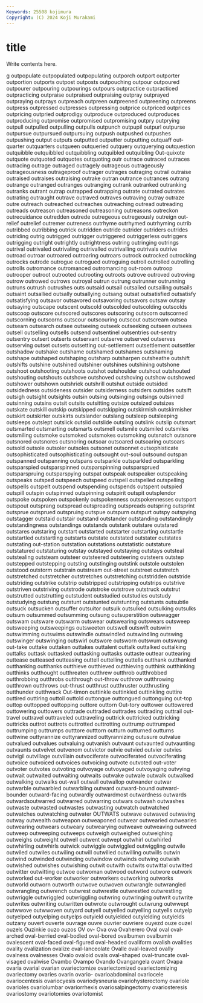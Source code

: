 ```yaml
---
Keywords: 25508 kojimura
Copyright: (C) 2024 Koji Murakami
---
```


# title

Write contents here.



g outpopulate outpopulated outpopulating outporch outport outporter outportion outports
outpost outposts outpouching outpour outpoured outpourer outpouring outpourings outpours outpractice
outpracticed outpracticing outpraise outpraised outpraising outpray outprayed outpraying outprays outpreach
outpreen outpreened outpreening outpreens outpress outpressed outpresses outpressing outprice outpriced
outprices outpricing outpried outprodigy outproduce outproduced outproduces outproducing outpromise outpromised
outpromising outpry outprying outpull outpulled outpulling outpulls outpunch outpupil outpurl
outpurse outpursue outpursued outpursuing outpush outpushed outpushes outpushing output outputs
outputted outputter outputting outquaff out-quarter outquarters outqueen outqueried outquery outquerying
outquestion outquibble outquibbled outquibbling outquibled outquibling Out-quixote outquote outquoted outquotes
outquoting outr outrace outraced outraces outracing outrage outraged outragely outrageous
outrageously outrageousness outrageproof outrager outrages outraging outrail outraise outraised outraises
outraising outrake outran outrance outrances outrang outrange outranged outranges outranging
outrank outranked outranking outranks outrant outrap outrapped outrapping outrate outrated
outrates outrating outraught outrave outraved outraves outraving outray outraze outre
outreach outreached outreaches outreaching outread outreading outreads outreason outreasoned outreasoning
outreasons outreckon outrecuidance outredden outrede outregeous outregeously outreign out-relief outrelief
outremer outreness outrhyme outrhymed outrhyming outrib outribbed outribbing outrick outridden
outride outrider outriders outrides outriding outrig outrigged outrigger outriggered outriggerless
outriggers outrigging outright outrightly outrightness outring outringing outrings outrival outrivaled
outrivaling outrivalled outrivalling outrivals outrive outroad outroar outroared outroaring outroars
outrock outrocked outrocking outrocks outrode outrogue outrogued outroguing outroll outrolled
outrolling outrolls outromance outromanced outromancing out-room outroop outrooper outroot outrooted
outrooting outroots outrove outroved outroving outrow outrowed outrows outroyal outrun
outrung outrunner outrunning outruns outrush outrushes outs outsaid outsail outsailed
outsailing outsails outsaint outsallied outsally outsallying outsang outsat outsatisfied outsatisfy
outsatisfying outsavor outsavored outsavoring outsavors outsaw outsay outsaying outscape outscent
outscold outscolded outscolding outscolds outscoop outscore outscored outscores outscoring outscorn
outscorned outscorning outscorns outscour outscouring outscout outscream outsea outseam outsearch
outsee outseeing outseek outseeking outseen outsees outsell outselling outsells outsend
outsentinel outsentries out-sentry outsentry outsert outserts outservant outserve outserved outserves
outserving outset outsets outsetting out-settlement outsettlement outsettler outshadow outshake outshame
outshamed outshames outshaming outshape outshaped outshaping outsharp outsharpen outsheathe outshift
outshifts outshine outshined outshiner outshines outshining outshone outshoot outshooting outshoots
outshot outshoulder outshout outshouted outshouting outshouts outshove outshoved outshoving outshow
outshowed outshower outshown outshriek outshrill outshut outside outsided outsidedness outsideness
outsider outsiderness outsiders outsides outsift outsigh outsight outsights outsin outsing
outsinging outsings outsinned outsinning outsins outsit outsits outsitting outsize outsized
outsizes outskate outskill outskip outskipped outskipping outskirmish outskirmisher outskirt outskirter
outskirts outslander outslang outsleep outsleeping outsleeps outslept outslick outslid outslide
outsling outslink outslip outsmart outsmarted outsmarting outsmarts outsmell outsmile outsmiled
outsmiles outsmiling outsmoke outsmoked outsmokes outsmoking outsnatch outsnore outsnored outsnores
outsnoring outsoar outsoared outsoaring outsoars outsold outsole outsoler outsoles outsonet
outsonnet outsophisticate outsophisticated outsophisticating outsought out-soul outsound outspan outspanned outspanning
outspans outsparkle outsparkled outsparkling outsparspied outsparspinned outsparspinning outsparsprued outsparspruing outsparspying
outspat outspeak outspeaker outspeaking outspeaks outsped outspeech outspeed outspell outspelled
outspelling outspells outspelt outspend outspending outspends outspent outspied outspill outspin
outspinned outspinning outspirit outspit outsplendor outspoke outspoken outspokenly outspokenness outspokennesses
outsport outspout outsprang outspread outspreading outspreads outspring outsprint outsprue outsprued
outspruing outspue outspurn outspurt outspy outspying outstagger outstaid outstair outstand
outstander outstanding outstandingly outstandingness outstandings outstands outstank outstare outstared outstares
outstaring outstart outstarted outstarter outstarting outstartle outstartled outstartling outstarts outstate
outstated outstater outstates outstating out-station outstation outstations outstatistic outstature outstatured
outstaturing outstay outstayed outstaying outstays outsteal outstealing outsteam outsteer outsteered
outsteering outsteers outstep outstepped outstepping outsting outstinging outstink outstole outstolen
outstood outstorm outstrain outstream out-street outstreet outstretch outstretched outstretcher outstretches
outstretching outstridden outstride outstriding outstrike outstrip outstripped outstripping outstrips outstrive
outstriven outstriving outstrode outstroke outstrove outstruck outstrut outstrutted outstrutting outstudent
outstudied outstudies outstudy outstudying outstung outstunt outstunted outstunting outstunts outsubtle
outsuck outsucken outsuffer outsuitor outsulk outsulked outsulking outsulks outsum outsummed
outsumming outsung outsuperstition outswagger outswam outsware outswarm outswear outswearing outswears
outsweep outsweeping outsweepings outsweeten outswell outswift outswim outswimming outswims outswindle
outswindled outswindling outswing outswinger outswinging outswirl outswore outsworn outswum outswung
out-take outtake outtaken outtakes outtalent outtalk outtalked outtalking outtalks outtask
outtasked outtasking outtasks outtaste outtear outtearing outtease outteased outteasing outtell
outtelling outtells outthank outthanked outthanking outthanks outthieve outthieved outthieving outthink
outthinking outthinks outthought outthreaten outthrew outthrob outthrobbed outthrobbing outthrobs outthrough
out-throw outthrow outthrowing outthrown outthrows out-thrust outthrust outthruster outthrusting outthunder
outthwack Out-timon outtinkle outtinkled outtinkling outtire outtired outtiring outtoil outtold
outtongue outtongued outtonguing out-top outtop outtopped outtopping outtore outtorn Out-tory
outtower outtowered outtowering outtowers outtrade outtraded outtrades outtrading outtrail out-travel
outtravel outtraveled outtraveling outtrick outtricked outtricking outtricks outtrot outtrots outtrotted
outtrotting outtrump outtrumped outtrumping outtrumps outttore outttorn outturn outturned outturns
outtwine outtyrannize outtyrannized outtyrannizing outusure outvalue outvalued outvalues outvaluing outvanish
outvaunt outvaunted outvaunting outvaunts outvelvet outvenom outvictor outvie outvied outvier
outvies outvigil outvillage outvillain outvociferate outvociferated outvociferating outvoice outvoiced outvoices
outvoicing outvote outvoted out-voter outvoter outvotes outvoting outvoyage outvoyaged outvoyaging
outvying outwait outwaited outwaiting outwaits outwake outwale outwalk outwalked outwalking
outwalks out-wall outwall outwallop outwander outwar outwarble outwarbled outwarbling outward
outward-bound outward-bounder outward-facing outwardly outwardmost outwardness outwards outwardsoutwarred outwarred outwarring
outwars outwash outwashes outwaste outwasted outwastes outwasting outwatch outwatched outwatches
outwatching outwater OUTWATS outwave outwaved outwaving outway outwealth outweapon outweaponed
outwear outwearied outwearies outwearing outwears outweary outwearying outweave outweaving outweed
outweep outweeping outweeps outweigh outweighed outweighing outweighs outweight outwell outwent
outwept outwhirl outwhirled outwhirling outwhirls outwick outwiggle outwiggled outwiggling outwile
outwiled outwiles outwiling outwill outwilled outwilling outwills outwin outwind outwinded
outwinding outwindow outwinds outwing outwish outwished outwishes outwishing outwit outwith
outwits outwittal outwitted outwitter outwitting outwoe outwoman outwood outword outwore
outwork outworked out-worker outworker outworkers outworking outworks outworld outworn outworth
outwove outwoven outwrangle outwrangled outwrangling outwrench outwrest outwrestle outwrestled outwrestling
outwriggle outwriggled outwriggling outwring outwringing outwrit outwrite outwrites outwriting outwritten
outwrote outwrought outwrung outwwept outwwove outwwoven outyard outyell outyelled outyelling
outyells outyelp outyelped outyelping outyelps outyield outyielded outyielding outyields outzany
ouvert ouverte ouvrage ouvre ouvrier ouvriere ouyezd ouze ouzel ouzels
Ouzinkie ouzo ouzos OV ov- Ova ova Ovaherero Oval oval
oval-arched oval-berried oval-bodied oval-bored ovalbumen ovalbumin ovalescent oval-faced oval-figured oval-headed
ovaliform ovalish ovalities ovality ovalization ovalize oval-lanceolate Ovalle oval-leaved ovally
ovalness ovalnesses Ovalo ovaloid ovals oval-shaped oval-truncate oval-visaged ovalwise Ovambo
Ovampo Ovando Ovangangela ovant Ovapa ovaria ovarial ovarian ovariectomize ovariectomized
ovariectomizing ovariectomy ovaries ovarin ovario- ovarioabdominal ovariocele ovariocentesis ovariocyesis ovariodysneuria
ovariohysterectomy ovariole ovarioles ovariolumbar ovariorrhexis ovariosalpingectomy ovariosteresis ovariostomy ovariotomies ovariotomist

